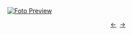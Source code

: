 [![Foto Preview](preview/n722.avif)](https://20essentials.github.io/project-000-722)

<div align="center" style="display: flex; justify-content: center;">
  <a  href="https://github.com/20essentials/project-000-721" target="_blank">&#8592;</a>
  &nbsp;&nbsp;
  <a  href="https://github.com/20essentials/project-000-723" target="_blank">&#8594;</a>
</div>
